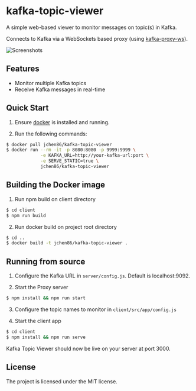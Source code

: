 # kafka-topic-viewer

A simple web-based viewer to monitor messages on topic(s) in Kafka.

Connects to Kafka via a WebSockets based proxy (using [kafka-proxy-ws](https://github.com/Microsoft/kafka-proxy-ws)).

![Screenshots](https://github.com/jchen86/kafka-topic-viewer/blob/master/screenshots.gif?raw=true)

## Features
- Monitor multiple Kafka topics
- Receive Kafka messages in real-time

## Quick Start

1. Ensure [docker](https://www.docker.com) is installed and running.

2. Run the following commands:
```bash
$ docker pull jchen86/kafka-topic-viewer
$ docker run --rm -it -p 8080:8080 -p 9999:9999 \
             -e KAFKA_URL=http://your-kafka-url:port \
             -e SERVE_STATIC=true \
             jchen86/kafka-topic-viewer
```

## Building the Docker image

1. Run npm build on client directory
```bash
$ cd client
$ npm run build
```

2. Run docker build on project root directory
```bash
$ cd ..
$ docker build -t jchen86/kafka-topic-viewer .
```

## Running from source

1. Configure the Kafka URL in `server/config.js`. Default is localhost:9092.

2. Start the Proxy server
```bash
$ npm install && npm run start
```

3. Configure the topic names to monitor in `client/src/app/config.js`

4. Start the client app
```bash
$ cd client
$ npm install && npm run serve
```
Kafka Topic Viewer should now be live on your server at port 3000.

## License

The project is licensed under the MIT license.
